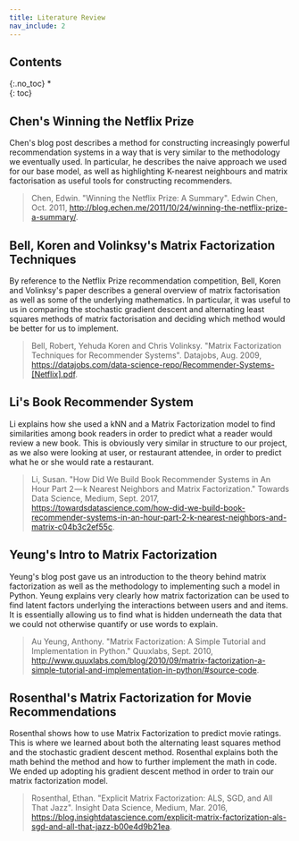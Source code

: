 ```yaml
---
title: Literature Review
nav_include: 2
---
```


## Contents
{:.no_toc}
*  
{: toc}

## **Chen's** Winning the Netflix Prize
Chen's blog post describes a method for constructing increasingly powerful recommendation systems in a way that is very similar to the methodology we eventually used. In particular, he describes the naive approach we used for our base model, as well as highlighting K-nearest neighbours and matrix factorisation as useful tools for constructing recommenders.
>Chen, Edwin. "Winning the Netflix Prize: A Summary". Edwin Chen, Oct. 2011, http://blog.echen.me/2011/10/24/winning-the-netflix-prize-a-summary/.

## **Bell, Koren and Volinksy's** Matrix Factorization Techniques
By reference to the Netflix Prize recommendation competition, Bell, Koren and Volinksy's paper describes a general overview of matrix factorisation as well as some of the underlying mathematics. In particular, it was useful to us in comparing the stochastic gradient descent and alternating least squares methods of matrix factorisation and deciding which method would be better for us to implement.
>Bell, Robert, Yehuda Koren and Chris Volinksy. "Matrix Factorization Techniques for Recommender Systems". Datajobs, Aug. 2009, https://datajobs.com/data-science-repo/Recommender-Systems-[Netflix].pdf.

## **Li's** Book Recommender System
Li explains how she used a kNN and a Matrix Factorization model to find similarities among book readers in order to predict what a reader would review a new book. This is obviously very similar in structure to our project, as we also were looking at user, or restaurant attendee, in order to predict what he or she would rate a restaurant.
>Li, Susan. "How Did We Build Book Recommender Systems in An Hour Part 2 — k Nearest Neighbors and Matrix Factorization." Towards Data Science, Medium, Sept. 2017, https://towardsdatascience.com/how-did-we-build-book-recommender-systems-in-an-hour-part-2-k-nearest-neighbors-and-matrix-c04b3c2ef55c.

## **Yeung's** Intro to Matrix Factorization
Yeung's blog post gave us an introduction to the theory behind matrix factorization as well as the methodology to implementing such a model in Python. Yeung explains very clearly how matrix factorization can be used to find latent factors underlying the interactions between users and and items. It is essentially allowing us to find what is hidden underneath the data that we could not otherwise quantify or use words to explain.  
>Au Yeung, Anthony. "Matrix Factorization: A Simple Tutorial and Implementation in Python." Quuxlabs, Sept. 2010, http://www.quuxlabs.com/blog/2010/09/matrix-factorization-a-simple-tutorial-and-implementation-in-python/#source-code.

## **Rosenthal's** Matrix Factorization for Movie Recommendations
Rosenthal shows how to use Matrix Factorization to predict movie ratings. This is where we learned about both the alternating least squares method and the stochastic gradient descent method. Rosenthal explains both the math behind the method and how to further implement the math in code. We ended up adopting his gradient descent method in order to train our matrix factorization model.
>Rosenthal, Ethan. "Explicit Matrix Factorization: ALS, SGD, and All That Jazz". Insight Data Science, Medium, Mar. 2016, https://blog.insightdatascience.com/explicit-matrix-factorization-als-sgd-and-all-that-jazz-b00e4d9b21ea.
